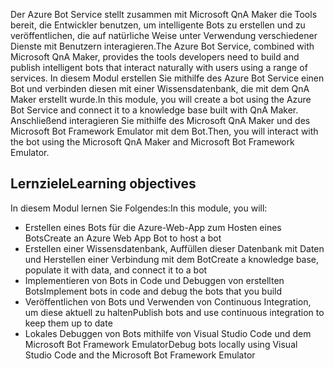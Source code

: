 <span data-ttu-id="a460c-101">Der Azure Bot Service stellt zusammen mit Microsoft QnA Maker die Tools bereit, die Entwickler benutzen, um intelligente Bots zu erstellen und zu veröffentlichen, die auf natürliche Weise unter Verwendung verschiedener Dienste mit Benutzern interagieren.</span><span class="sxs-lookup"><span data-stu-id="a460c-101">The Azure Bot Service, combined with Microsoft QnA Maker, provides the tools developers need to build and publish intelligent bots that interact naturally with users using a range of services.</span></span> <span data-ttu-id="a460c-102">In diesem Modul erstellen Sie mithilfe des Azure Bot Service einen Bot und verbinden diesen mit einer Wissensdatenbank, die mit dem QnA Maker erstellt wurde.</span><span class="sxs-lookup"><span data-stu-id="a460c-102">In this module, you will create a bot using the Azure Bot Service and connect it to a knowledge base built with QnA Maker.</span></span> <span data-ttu-id="a460c-103">Anschließend interagieren Sie mithilfe des Microsoft QnA Maker und des Microsoft Bot Framework Emulator mit dem Bot.</span><span class="sxs-lookup"><span data-stu-id="a460c-103">Then, you will interact with the bot using the Microsoft QnA Maker and Microsoft Bot Framework Emulator.</span></span>

## <a name="learning-objectives"></a><span data-ttu-id="a460c-104">Lernziele</span><span class="sxs-lookup"><span data-stu-id="a460c-104">Learning objectives</span></span>

<span data-ttu-id="a460c-105">In diesem Modul lernen Sie Folgendes:</span><span class="sxs-lookup"><span data-stu-id="a460c-105">In this module, you will:</span></span>

- <span data-ttu-id="a460c-106">Erstellen eines Bots für die Azure-Web-App zum Hosten eines Bots</span><span class="sxs-lookup"><span data-stu-id="a460c-106">Create an Azure Web App Bot to host a bot</span></span>
- <span data-ttu-id="a460c-107">Erstellen einer Wissensdatenbank, Auffüllen dieser Datenbank mit Daten und Herstellen einer Verbindung mit dem Bot</span><span class="sxs-lookup"><span data-stu-id="a460c-107">Create a knowledge base, populate it with data, and connect it to a bot</span></span>
- <span data-ttu-id="a460c-108">Implementieren von Bots in Code und Debuggen von erstellten Bots</span><span class="sxs-lookup"><span data-stu-id="a460c-108">Implement bots in code and debug the bots that you build</span></span>
- <span data-ttu-id="a460c-109">Veröffentlichen von Bots und Verwenden von Continuous Integration, um diese aktuell zu halten</span><span class="sxs-lookup"><span data-stu-id="a460c-109">Publish bots and use continuous integration to keep them up to date</span></span>
- <span data-ttu-id="a460c-110">Lokales Debuggen von Bots mithilfe von Visual Studio Code und dem Microsoft Bot Framework Emulator</span><span class="sxs-lookup"><span data-stu-id="a460c-110">Debug bots locally using Visual Studio Code and the Microsoft Bot Framework Emulator</span></span>